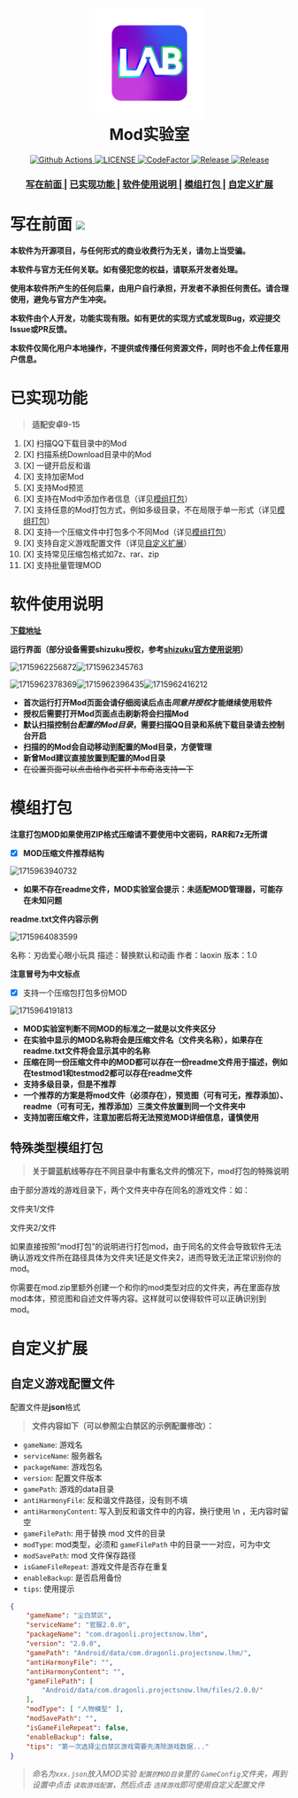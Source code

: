 <h1 align="center">
    <img src="https://github.com/laoxinH/crosscore-mod-manager/blob/main/app/src/main/res/drawable/start.webp" width="200" alt="Mod实验室">
  <br>Mod实验室<br>
</h1>

<p align="center">
  <a href="https://github.com/laoxinH/crosscore-mod-manager/actions/workflows/ci.yml">
    <img src="https://github.com/laoxinH/crosscore-mod-manager/actions/workflows/ci.yml/badge.svg" alt="Github Actions">
  </a>
  <a href="/LICENSE">
    <img src="https://img.shields.io/github/license/laoxinH/crosscore-mod-manager" alt="LICENSE">
  </a>
  <a href="https://www.codefactor.io/repository/github/laoxinH/crosscore-mod-manager">
    <img src="https://www.codefactor.io/repository/github/laoxinH/crosscore-mod-manager/badge" alt="CodeFactor">
  </a>
  <a href="https://github.com/laoxinH/crosscore-mod-manager/releases/latest">
    <img src="https://img.shields.io/github/v/release/laoxinH/crosscore-mod-manager" alt="Release">
  </a>
  <a href="https://github.com/laoxinH/crosscore-mod-manager/releases">
    <img src="https://img.shields.io/github/downloads/laoxinH/crosscore-mod-manager/total" alt="Release">
  </a>
</p>

<div align="center">
  <h3>
    <a href="#写在前面">
    写在前面
    </a>
    <span> | </span>
    <a href="#已实现功能">
    已实现功能
    </a>
    <span> | </span>
    <a href="#软件使用说明">
    软件使用说明
    </a>
    <span> | </span>
    <a href="#模组打包">
    模组打包
    </a>
    <span> | </span>
    <a href="#自定义扩展">
    自定义扩展
    </a>
  </h3>
</div>

# 写在前面 [<img src="https://api.gitsponsors.com/api/badge/img?id=800784399" height="30">](https://api.gitsponsors.com/api/badge/link?p=anEQkoqzWiYoaPb+VA6SSIrvpqJp7BOcUsN0s+/a660jlr01Gl4Dr93b4G0yVxnKNEqBxzJYyCnvIuZlRtFz5Qi1wKLPXDBJKl5ZWCii/K82F7W4pXTScwMVUI+wXJN9EGdwHtFz39iajhyoHIqbnA==)

**本软件为开源项目，与任何形式的商业收费行为无关，请勿上当受骗。**

**本软件与官方无任何关联。如有侵犯您的权益，请联系开发者处理。**

**使用本软件所产生的任何后果，由用户自行承担，开发者不承担任何责任。请合理使用，避免与官方产生冲突。**

**本软件由个人开发，功能实现有限。如有更优的实现方式或发现Bug，欢迎提交Issue或PR反馈。**

**本软件仅简化用户本地操作，不提供或传播任何资源文件，同时也不会上传任意用户信息。**


# 已实现功能

> **适配安卓9-15**

1. [X] 扫描QQ下载目录中的Mod
2. [X] 扫描系统Download目录中的Mod
3. [X] 一键开启反和谐
4. [X] 支持加密Mod
5. [X] 支持Mod预览
6. [X] 支持在Mod中添加作者信息（详见[模组打包](#模组打包)）
7. [X] 支持任意的Mod打包方式，例如多级目录，不在局限于单一形式（详见[模组打包](#模组打包)）
8. [X] 支持一个压缩文件中打包多个不同Mod（详见[模组打包](#模组打包)）
9. [X] 支持自定义游戏配置文件（详见[自定义扩展](#自定义扩展)）
10. [X] 支持常见压缩包格式如7z、rar、zip
11. [X] 支持批量管理MOD

# 软件使用说明

**[下载地址](https://github.com/laoxinH/crosscore-mod-manager/releases)**

**运行界面（部分设备需要shizuku授权，参考[shizuku官方使用说明](https://shizuku.rikka.app/zh-hans/guide/setup/#%E9%80%9A%E8%BF%87%E6%97%A0%E7%BA%BF%E8%B0%83%E8%AF%95%E5%90%AF%E5%8A%A8)）**

![1715962256872](image/readme/1715962256872.png?msec=1715965017839 "app主页")![1715962345763](image/readme/1715962345763.png?msec=1715965017839 "首次打开Mod页面")

![1715962378369](/image/readme/1715962378369.png?msec=1715965017831 "shizuku授权")![1715962396435](/image/readme/1715962396435.png?msec=1715965017839 "扫描到的mod")![1715962416212](/image/readme/1715962416212.png?msec=1715965017839 "设置页面")

- **首次运行打开Mod页面会请仔细阅读后点击*同意并授权*才能继续使用软件**
- **授权后需要打开Mod页面点击刷新将会扫描Mod**
- **默认扫描控制台*配置的Mod目录*，需要扫描QQ目录和系统下载目录请去控制台开启**
- **扫描的的Mod会自动移动到配置的Mod目录，方便管理**
- **新曾Mod建议直接放置到配置的Mod目录**
- ~~在设置页面可以点击给作者买杯卡布奇洛支持一下~~

# 模组打包

**注意打包MOD如果使用ZIP格式压缩请不要使用中文密码，RAR和7z无所谓**

- [X] **MOD压缩文件推荐结构**

![1715963940732](/image/readme/1715963940732.png?msec=1715965017840)

- **如果不存在readme文件，MOD实验室会提示：未适配MOD管理器，可能存在未知问题**

**readme.txt文件内容示例**

![1715964083599](/image/readme/1715964083599.png?msec=1715965017836)

名称：刃齿爱心眼小玩具
描述：替换默认和动画
作者：laoxin
版本：1.0

**注意冒号为中文标点**

- [X] 支持一个压缩包打包多份MOD

![1715964191813](/image/readme/1715964191813.png?msec=1715965017839)

- **MOD实验室判断不同MOD的标准之一就是以文件夹区分**
- **在实验中显示的MOD名称将会是压缩文件名（文件夹名称），如果存在readme.txt文件将会显示其中的名称**
- **压缩在同一份压缩文件中的MOD都可以存在一份readme文件用于描述，例如在testmod1和testmod2都可以存在readme文件**
- **支持多级目录，但是不推荐**
- **一个推荐的方案是将mod文件（必须存在），预览图（可有可无，推荐添加）、readme（可有可无，推荐添加）三类文件放置到同一个文件夹中**
- **支持加密压缩文件，注意加密后将无法预览MOD详细信息，谨慎使用**

## 特殊类型模组打包

> **关于碧蓝航线等存在不同目录中有重名文件的情况下，mod打包的特殊说明**

由于部分游戏的游戏目录下，两个文件夹中存在同名的游戏文件：如：

文件夹1/文件

文件夹2/文件

如果直接按照“mod打包”的说明进行打包mod，由于同名的文件会导致软件无法确认游戏文件所在路径具体为文件夹1还是文件夹2，进而导致无法正常识别你的mod。

你需要在mod.zip里额外创建一个和你的mod类型对应的文件夹，再在里面存放mod本体，预览图和自述文件等内容。这样就可以使得软件可以正确识别到mod。

# 自定义扩展

## 自定义游戏配置文件

配置文件是**json**格式

> **文件内容如下（可以参照尘白禁区的示例配置修改）：**

- `gameName`: 游戏名
- `serviceName`: 服务器名
- `packageName`: 游戏包名
- `version`: 配置文件版本
- `gamePath`: 游戏的data目录
- `antiHarmonyFile`: 反和谐文件路径，没有则不填
- `antiHarmonyContent`: 写入到反和谐文件中的内容，换行使用 \n ，无内容时留空
- `gameFilePath`: 用于替换 mod 文件的目录
- `modType`: mod类型，必须和 `gameFilePath` 中的目录一一对应，可为中文
- `modSavePath`: mod 文件保存路径
- `isGameFileRepeat`: 游戏文件是否存在重复
- `enableBackup`: 是否启用备份
- `tips`: 使用提示

```json
{
    "gameName": "尘白禁区",  
    "serviceName": "官服2.0.0",  
    "packageName": "com.dragonli.projectsnow.lhm",  
    "version": "2.0.0",  
    "gamePath": "Android/data/com.dragonli.projectsnow.lhm/",  
    "antiHarmonyFile": "",  
    "antiHarmonyContent": "",  
    "gameFilePath": [
        "Android/data/com.dragonli.projectsnow.lhm/files/2.0.0/"
    ],
    "modType": [ "人物模型" ],
    "modSavePath": "",
    "isGameFileRepeat": false,
    "enableBackup": false,
    "tips": "第一次选择尘白禁区游戏需要先清除游戏数据..."
}
```

> **命名为*`xxx.json`*放入MOD实验 `配置的MOD目录`里的 `GameConfig`文件夹，再到设置中点击 `读取游戏配置`，然后点击 `选择游戏`即可使用自定义配置文件**
